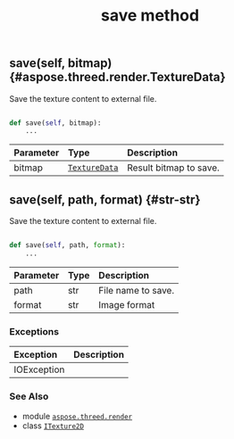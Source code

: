 ﻿---
title: save method
second_title: Aspose.3D for Python via .NET API References
description: 
type: docs
weight: 30
url: /python-net/aspose.threed.render/itexture2d/save/
is_root: false
---

## save(self, bitmap) {#aspose.threed.render.TextureData}

Save the texture content to external file.



```python

def save(self, bitmap):
    ...
```


| Parameter | Type | Description |
| :- | :- | :- |
| bitmap | [`TextureData`](/3d/python-net/aspose.threed.render/texturedata) | Result bitmap to save. |


## save(self, path, format) {#str-str}

Save the texture content to external file.



```python

def save(self, path, format):
    ...
```


| Parameter | Type | Description |
| :- | :- | :- |
| path | str | File name to save. |
| format | str | Image format |
### Exceptions
| Exception | Description |
| :- | :- |
| IOException |  |





### See Also
* module [`aspose.threed.render`](../../)
* class [`ITexture2D`](/3d/python-net/aspose.threed.render/itexture2d)
